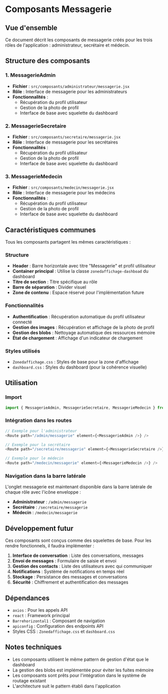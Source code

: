 # Composants Messagerie

## Vue d'ensemble

Ce document décrit les composants de messagerie créés pour les trois rôles de l'application : administrateur, secrétaire et médecin.

## Structure des composants

### 1. MessagerieAdmin
- **Fichier** : `src/composants/administrateur/messagerie.jsx`
- **Rôle** : Interface de messagerie pour les administrateurs
- **Fonctionnalités** :
  - Récupération du profil utilisateur
  - Gestion de la photo de profil
  - Interface de base avec squelette du dashboard

### 2. MessagerieSecretaire
- **Fichier** : `src/composants/secretaire/messagerie.jsx`
- **Rôle** : Interface de messagerie pour les secrétaires
- **Fonctionnalités** :
  - Récupération du profil utilisateur
  - Gestion de la photo de profil
  - Interface de base avec squelette du dashboard

### 3. MessagerieMedecin
- **Fichier** : `src/composants/medecin/messagerie.jsx`
- **Rôle** : Interface de messagerie pour les médecins
- **Fonctionnalités** :
  - Récupération du profil utilisateur
  - Gestion de la photo de profil
  - Interface de base avec squelette du dashboard

## Caractéristiques communes

Tous les composants partagent les mêmes caractéristiques :

### Structure
- **Header** : Barre horizontale avec titre "Messagerie" et profil utilisateur
- **Container principal** : Utilise la classe `zonedaffichage-dashboad` du dashboard
- **Titre de section** : Titre spécifique au rôle
- **Barre de séparation** : Divider visuel
- **Zone de contenu** : Espace réservé pour l'implémentation future

### Fonctionnalités
- **Authentification** : Récupération automatique du profil utilisateur connecté
- **Gestion des images** : Récupération et affichage de la photo de profil
- **Gestion des blobs** : Nettoyage automatique des ressources mémoire
- **État de chargement** : Affichage d'un indicateur de chargement

### Styles utilisés
- `Zonedaffichage.css` : Styles de base pour la zone d'affichage
- `dashboard.css` : Styles du dashboard (pour la cohérence visuelle)

## Utilisation

### Import
```javascript
import { MessagerieAdmin, MessagerieSecretaire, MessagerieMedecin } from '../composants/messagerie';
```

### Intégration dans les routes
```javascript
// Exemple pour l'administrateur
<Route path="/admin/messagerie" element={<MessagerieAdmin />} />

// Exemple pour la secrétaire
<Route path="/secretaire/messagerie" element={<MessagerieSecretaire />} />

// Exemple pour le médecin
<Route path="/medecin/messagerie" element={<MessagerieMedecin />} />
```

### Navigation dans la barre latérale
L'onglet messagerie est maintenant disponible dans la barre latérale de chaque rôle avec l'icône enveloppe :
- **Administrateur** : `/admin/messagerie`
- **Secrétaire** : `/secretaire/messagerie`
- **Médecin** : `/medecin/messagerie`

## Développement futur

Ces composants sont conçus comme des squelettes de base. Pour les rendre fonctionnels, il faudra implémenter :

1. **Interface de conversation** : Liste des conversations, messages
2. **Envoi de messages** : Formulaire de saisie et envoi
3. **Gestion des contacts** : Liste des utilisateurs avec qui communiquer
4. **Notifications** : Système de notifications en temps réel
5. **Stockage** : Persistance des messages et conversations
6. **Sécurité** : Chiffrement et authentification des messages

## Dépendances

- `axios` : Pour les appels API
- `react` : Framework principal
- `Barrehorizontal1` : Composant de navigation
- `apiconfig` : Configuration des endpoints API
- Styles CSS : `Zonedaffichage.css` et `dashboard.css`

## Notes techniques

- Les composants utilisent le même pattern de gestion d'état que le dashboard
- La gestion des blobs est implémentée pour éviter les fuites mémoire
- Les composants sont prêts pour l'intégration dans le système de routage existant
- L'architecture suit le pattern établi dans l'application 